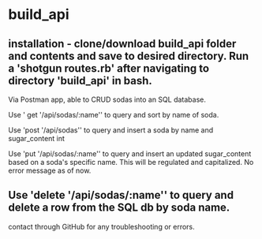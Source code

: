 # build_api

installation - clone/download build_api folder and contents and save to desired
directory. Run a 'shotgun routes.rb' after navigating to directory 'build_api'
in bash.
-------------------------
Via Postman app, able to CRUD sodas into an SQL database.

Use ' get '/api/sodas/:name'' to query and sort by name of soda.

Use 'post '/api/sodas'' to query and insert a soda by name and sugar_content int

Use 'put '/api/sodas/:name'' to query and insert an updated sugar_content based
on a soda's specific name.  This will be regulated and capitalized.  No error
message as of now.

Use 'delete '/api/sodas/:name'' to query and delete a row from the SQL db by
soda name.
-------------------------
contact through GitHub for any troubleshooting or errors.
